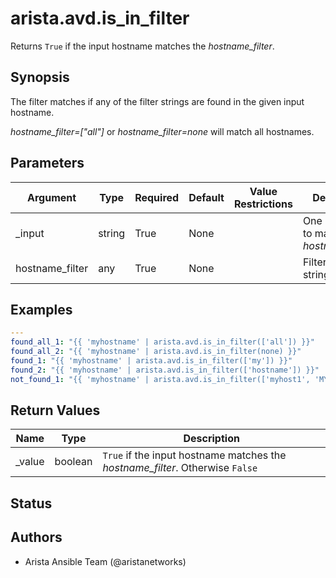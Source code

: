 # arista.avd.is_in_filter

Returns <code>True</code> if the input hostname matches the <em>hostname\_filter</em>\.

## Synopsis

The filter matches if any of the filter strings are found in the given input hostname\.

<em>hostname\_filter\=\[\"all\"\]</em> or <em>hostname\_filter\=none</em> will match all hostnames\.

## Parameters

| Argument | Type | Required | Default | Value Restrictions | Description |
| -------- | ---- | -------- | ------- | ------------------ | ----------- |
| _input | string | True | None |  | One hostname to match with <em>hostname\_filter</em>\. |
| hostname_filter | any | True | None |  | Filter as a list of strings or <code>None</code>\. |

## Examples

```yaml
---
found_all_1: "{{ 'myhostname' | arista.avd.is_in_filter(['all']) }}"
found_all_2: "{{ 'myhostname' | arista.avd.is_in_filter(none) }}"
found_1: "{{ 'myhostname' | arista.avd.is_in_filter(['my']) }}"
found_2: "{{ 'myhostname' | arista.avd.is_in_filter(['hostname']) }}"
not_found_1: "{{ 'myhostname' | arista.avd.is_in_filter(['myhost1', 'MYhostname']) }}"
```

## Return Values

| Name | Type | Description |
| ---- | ---- | ----------- |
| _value | boolean | <code>True</code> if the input hostname matches the <em>hostname\_filter</em>\. Otherwise <code>False</code> |

## Status

## Authors

- Arista Ansible Team (@aristanetworks)

